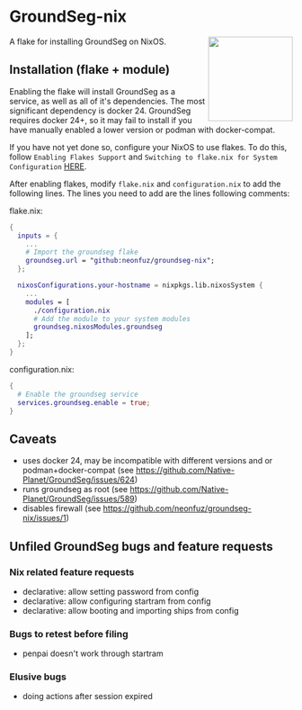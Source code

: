 # GroundSeg-nix

<img align="right" width="150" src="https://nyc3.digitaloceanspaces.com/neonfuz-ur/tabbyr-firwen/2023.9.15..19.20.05-groundseg-nix.png" />

A flake for installing GroundSeg on NixOS.

## Installation (flake + module)

Enabling the flake will install GroundSeg as a service, as well as all of it's dependencies.
The most significant dependency is docker 24. GroundSeg requires docker 24+, so it may fail
to install if you have manually enabled a lower version or podman with docker-compat.

If you have not yet done so, configure your NixOS to use flakes. To do this, follow
`Enabling Flakes Support` and `Switching to flake.nix for System Configuration`
[HERE](https://nixos-and-flakes.thiscute.world/nixos-with-flakes/nixos-with-flakes-enabled).

After enabling flakes, modify `flake.nix` and `configuration.nix` to add the following lines.
The lines you need to add are the lines following comments:

flake.nix:
```nix
{
  inputs = {
    ...
    # Import the groundseg flake
    groundseg.url = "github:neonfuz/groundseg-nix";
  };

  nixosConfigurations.your-hostname = nixpkgs.lib.nixosSystem {
    ...
    modules = [
      ./configuration.nix
      # Add the module to your system modules
      groundseg.nixosModules.groundseg
    ];
  };
}
```

configuration.nix:
```nix
{
  # Enable the groundseg service
  services.groundseg.enable = true;
}
```

## Caveats

 - uses docker 24, may be incompatible with different versions and or podman+docker-compat (see https://github.com/Native-Planet/GroundSeg/issues/624)
 - runs groundseg as root (see https://github.com/Native-Planet/GroundSeg/issues/589)
 - disables firewall (see https://github.com/neonfuz/groundseg-nix/issues/1)

## Unfiled GroundSeg bugs and feature requests

### Nix related feature requests

 - declarative: allow setting password from config
 - declarative: allow configuring startram from config
 - declarative: allow booting and importing ships from config

### Bugs to retest before filing

 - penpai doesn't work through startram

### Elusive bugs

 - doing actions after session expired
